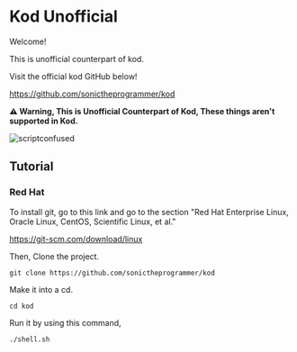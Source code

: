 # Kod Unofficial

Welcome!


This is unofficial counterpart of kod.

Visit the official kod GitHub below!

https://github.com/sonictheprogrammer/kod


**⚠ Warning, This is Unofficial Counterpart of Kod, These things aren't supported in Kod.**


![scriptconfused](https://github.com/sonictheprogrammer/kod-unofficial/assets/92324146/4d26a66a-610d-4d7c-ae9f-e194056e09a7)

## Tutorial

### Red Hat

To install git, go to this link and go to the section "Red Hat Enterprise Linux, Oracle Linux, CentOS, Scientific Linux, et al."

https://git-scm.com/download/linux

Then, Clone the project.

`git clone https://github.com/sonictheprogrammer/kod`

Make it into a cd.

`cd kod`

Run it by using this command,

`./shell.sh`
